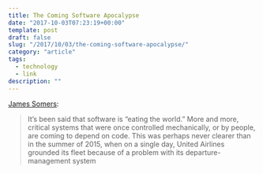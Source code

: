 ```yaml
---
title: The Coming Software Apocalypse
date: "2017-10-03T07:23:19+00:00"
template: post
draft: false
slug: "/2017/10/03/the-coming-software-apocalypse/"
category: "article"
tags:
  - technology
  - link
description: ""
---
```


[James Somers](https://www.theatlantic.com/technology/archive/2017/09/saving-the-world-from-code/540393/):

>It’s been said that software is “eating the world.” More and more, critical systems that were once controlled mechanically, or by people, are coming to depend on code. This was perhaps never clearer than in the summer of 2015, when on a single day, United Airlines grounded its fleet because of a problem with its departure-management system